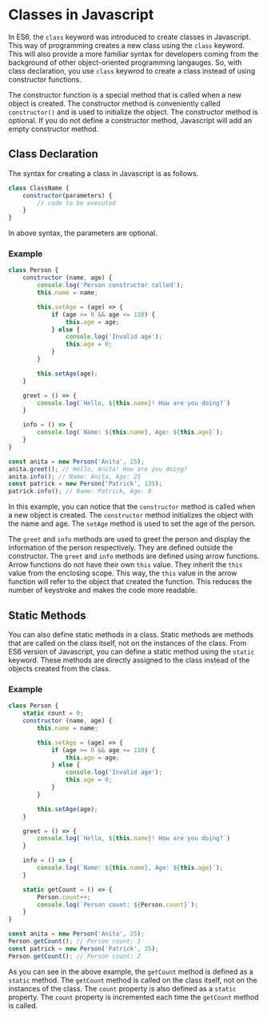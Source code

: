 # Classes in Javascript

In ES6, the `class` keyword was introduced to create classes in Javascript. This way of programming creates a new class using the `class` keyword. This will also provide a more familiar syntax for developers coming from the background of other object-oriented programming langauges. So, with class declaration, you use `class` keywrod to create a class instead of using constructor functions.

The constructor function is a special method that is called when a new object is created. The constructor method is conveniently called `constructor()` and is used to initialize the object. The constructor method is optional. If you do not define a constructor method, Javascript will add an empty constructor method.

## Class Declaration

The syntax for creating a class in Javascript is as follows.

```javascript
class ClassName {
    constructor(parameters) {
        // code to be executed
    }
}
```

In above syntax, the parameters are optional.

### Example

```javascript
class Person {
    constructor (name, age) {
        console.log('Person constructor called');
        this.name = name;

        this.setAge = (age) => {
            if (age >= 0 && age <= 110) {
                this.age = age;
            } else {
                console.log('Invalid age');
                this.age = 0;
            }
        }

        this.setAge(age);
    }

    greet = () => {
        console.log(`Hello, ${this.name}! How are you doing?`)
    }

    info = () => {
        console.log(`Name: ${this.name}, Age: ${this.age}`);
    }
}

const anita = new Person('Anita', 25);
anita.greet(); // Hello, Anita! How are you doing?
anita.info(); // Name: Anita, Age: 25
const patrick = new Person('Patrick', 135);
patrick.info(); // Name: Patrick, Age: 0
```

In this example, you can notice that the `constructor` method is called when a new object is created. The `constructor` method initializes the object with the name and age. The `setAge` method is used to set the age of the person. 


The `greet` and `info` methods are used to greet the person and display the information of the person respectively. They are defined outside the constructor. The `greet` and `info` methods are defined using arrow functions. Arrow functions do not have their own `this` value. They inherit the `this` value from the enclosing scope. This way, the `this` value in the arrow function will refer to the object that created the function. This reduces the number of keystroke and makes the code more readable.

## Static Methods

You can also define static methods in a class. Static methods are methods that are called on the class itself, not on the instances of the class. From ES6 version of Javascript, you can define a static method using the `static` keyword. These methods are directly assigned to the class instead of the objects created from the class.

### Example

```javascript
class Person {
    static count = 0;
    constructor (name, age) {
        this.name = name;

        this.setAge = (age) => {
            if (age >= 0 && age <= 110) {
                this.age = age;
            } else {
                console.log('Invalid age');
                this.age = 0;
            }
        }

        this.setAge(age);
    }

    greet = () => {
        console.log(`Hello, ${this.name}! How are you doing?`)
    }

    info = () => {
        console.log(`Name: ${this.name}, Age: ${this.age}`);
    }

    static getCount = () => {
        Person.count++;
        console.log(`Person count: ${Person.count}`);
    }
}

const anita = new Person('Anita', 25);
Person.getCount(); // Person count: 1
const patrick = new Person('Patrick', 35);
Person.getCount(); // Person count: 2
```

As you can see in the above example, the `getCount` method is defined as a `static` method. The `getCount` method is called on the class itself, not on the instances of the class. The `count` property is also defined as a `static` property. The `count` property is incremented each time the `getCount` method is called.
